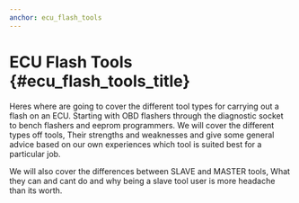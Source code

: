 ```yaml
---
anchor: ecu_flash_tools
---
```


# ECU Flash Tools {#ecu_flash_tools_title}


Heres where are going to cover the different tool types for carrying out a flash on an ECU. Starting with OBD flashers through the diagnostic socket to bench flashers and eeprom programmers. We will cover the different types off tools, Their strengths and weaknesses and give some general advice based on our own experiences which tool is suited best for a particular job. 

We will also cover the differences between SLAVE and MASTER tools, What they can and cant do and why being a slave tool user is more headache than its worth.

